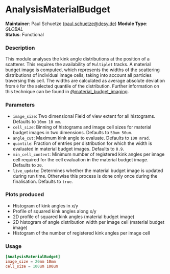# AnalysisMaterialBudget
**Maintainer**: Paul Schuetze (paul.schuetze@desy.de)
**Module Type**: *GLOBAL*  
**Status**: Functional

### Description
This module analyses the kink angle distributions at the position of a scatterer. This requires the availability of `Multiplet` tracks.
A material budget image is computed, which represents the widths of the scattering distributions of individual image cells, taking into account all particles traversing this cell.
The widths are calculated as average absolute deviation from `0` for the selected quantile of the distribution.
Further information on this technique can be found in [@material_budget_imaging].

### Parameters
* `image_size`: Two dimensional Field of view extent for all histograms. Defaults to `10mm 10 mm`.
* `cell_size`: Binning of histograms and image cell sizes for material budget images in two dimensions. Defaults to `50um 50um`.
* `angle_cut`: Maximum kink angle to evaluate. Defaults to `100 mrad`.
* `quantile`: Fraction of entries per distribution for which the width is evaluated in material budget images. Defaults to `0.9`.
* `min_cell_content`: Minimum number of registered kink angles per image cell required for the cell evaluation in the material budget image. Defaults to `20`.
* `live_update`: Determines whether the material budget image is updated during run time. Otherwise this process is done only once during the finalisation. Defaults to `true`.

### Plots produced
* Histogram of kink angles in x/y
* Profile of squared kink angles along x/y
* 2D profile of squared kink angles (material budget image)
* 2D histogram of angle distribution width per image cell (material budget image)
* Histogram of the number of registered kink angles per image cell

### Usage
```toml
[AnalysisMaterialBudget]
image_size = 20mm 10mm
cell_size = 100um 100um

```

[@material_budget_imaging]: https://doi.org/10.1063/1.5005503